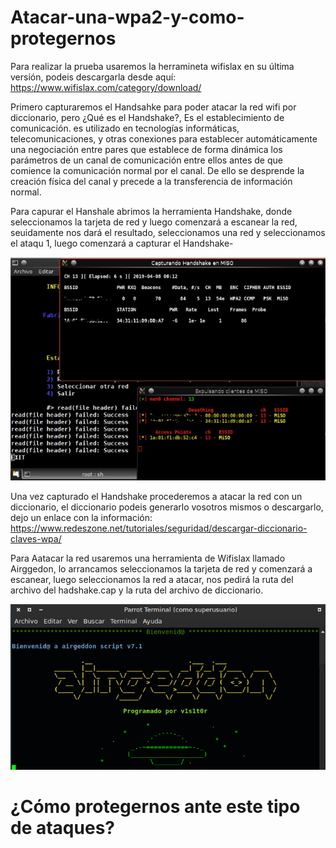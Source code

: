# Atacar-una-wpa2-y-como-protegernos
Para realizar la prueba usaremos la herramineta wifislax en su última versión, podeis descargarla desde aquí: https://www.wifislax.com/category/download/


Primero capturaremos el Handsahke para poder atacar la red wifi por diccionario, pero ¿Qué es el Handshake?, Es el establecimiento de comunicación. es utilizado en tecnologías informáticas, telecomunicaciones, y otras conexiones para establecer automáticamente una negociación entre pares que establece de forma dinámica los parámetros de un canal de comunicación entre ellos antes de que comience la comunicación normal por el canal. De ello se desprende la creación física del canal y precede a la transferencia de información normal.


Para capurar el Hanshale abrimos la herramienta Handshake, donde seleccionamos la tarjeta de red y luego comenzará a escanear la red, seuidamente nos dará el resultado, seleccionamos una red y seleccionamos el ataqu 1, luego comenzará a capturar el Handshake-

![captura1](https://raw.githubusercontent.com/antonioherediia/Atacar-una-wpa2-y-como-protegernos/98d0dccf67c45914b23d63286468c038b54156ab/hackear-redes-wpa2-3.jpg)

Una vez capturado el Handshake procederemos a atacar la red con un diccionario, el diccionario podeis generarlo vosotros mismos o descargarlo, dejo un enlace con la información: https://www.redeszone.net/tutoriales/seguridad/descargar-diccionario-claves-wpa/

Para Aatacar la red usaremos una herramienta de Wifislax llamado Airggedon, lo arrancamos seleccionamos la tarjeta de red y comenzará a escanear, luego seleccionamos la red a atacar, nos pedirá la ruta del archivo del hadshake.cap y la ruta del archivo de diccionario.


![captura2](https://github.com/antonioherediia/Atacar-una-wpa2-y-como-protegernos/blob/main/airgeddon-intro.png?raw=true)

# ¿Cómo protegernos ante este tipo de ataques?
